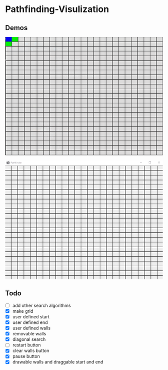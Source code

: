# Pathfinding-Visulization

## Demos
![Pathfinding-Visulization](demo/demo.gif)

![Pathfinding-Visulization](demo/demo2.gif)

## Todo 
- [ ] add other search algorithms  
- [x] make grid
- [x] user defined start
- [x] user defined end 
- [x] user defined walls
- [x] removable walls
- [x] diagonal search
- [ ] restart button
- [x] clear walls button
- [x] pause button
- [x] drawable walls and draggable start and end
